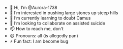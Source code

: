 - 👋 Hi, I’m @Aurora-1738
- 👀 I’m interested in pushing large stones up steep hills 
- 🌱 I’m currently learning to doubt Camus
- 💞️ I’m looking to collaborate on assisted suicide 
- 📫 How to reach me, don't
- 😄 Pronouns: all (is allegedly pan)
- ⚡ Fun fact: I am become bug

<!---
Aurora-1738/Aurora-1738 is a ✨ special ✨ repository because its `README.md` (this file) appears on your GitHub profile.
You can click the Preview link to take a look at your changes.
--->
